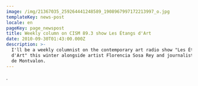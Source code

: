```yaml
---
image: /img/21367035_259264441248589_1908967997172213997_o.jpg
templateKey: news-post
locale: en
pageKey: page_newspost
title: Weekly column on CISM 89.3 show Les Étangs d'Art
date: 2010-09-30T01:43:00.000Z
description: >-
  I'll be a weekly columnist on the contemporary art radio show "Les Étangs
  d'Art" this winter alongside artist Florencia Sosa Rey and journalist Pierre
  de Montvalon.
---
```

.

